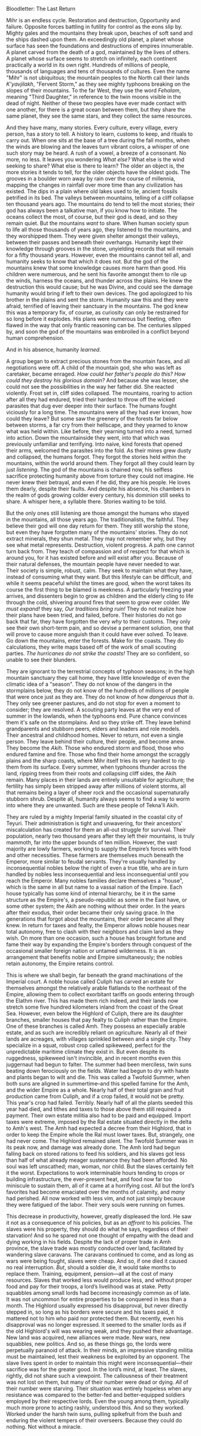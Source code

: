 Bloodletter: The Last Return

Mihr is an endless cycle. Restoration and destruction, Opportunity and failure. Opposite forces battling in futility for control as the eons slip by. Mighty gales and the mountains they break upon, beaches of soft sand and the ships dashed upon them. An exceedingly old planet, a planet whose surface has seen the foundations and destructions of empires innumerable. A planet carved from the death of a god, maintained by the lives of others. A planet whose surface seems to stretch on infinitely, each continent practically a world in its own right. Hundreds of millions of people, thousands of languages and tens of thousands of cultures. Even the name "Mihr" is not ubiquitous; the mountain peoples to the North call their lands _K’yavjilakh_, "Fervent Storm," as they see mighty typhoons breaking on the slopes of their mountains. To the far West, they use the word _Fehalam_, meaning "Third Daughter," in reference to the twin moons visible in the dead of night. Neither of these two peoples have ever made contact with one another, for there is a great ocean between them, but they share the same planet, they see the same stars, and they collect the same resources.

And they have many, many stories. Every culture, every village, every person, has a story to tell. A history to learn, customs to keep, and rituals to carry out. When one sits at the base of a tree during the fall months, when the winds are blowing and the leaves turn vibrant colors, a whisper of one such story may be heard. A rush of a vowel, a breeze of a consonant. No more, no less. It leaves you wondering _What else?_ What else is the wind seeking to share? What else is there to learn? The older an object is, the more stories it tends to tell, for the older objects have the oldest gods. The grooves in a boulder worn away by rain over the course of millennia, mapping the changes in rainfall over more time than any civilization has existed. The dips in a plain where old lakes used to lie, ancient fossils petrified in its bed. The valleys between mountains, telling of a cliff collapse ten thousand years ago. The mountains do tend to tell the most stories; their god has always been a talkative man, if you know how to initiate. The oceans collect the most, of course, but their god is dead, and so they remain quiet. But the mountains _want_ to share. When human society spun to life all those thousands of years ago, they listened to the mountains, and they worshipped them. They were given shelter amongst their valleys, between their passes and beneath their overhangs. Humanity kept their knowledge through grooves in the stone, unyielding records that will remain for a fifty thousand years. However, even the mountains cannot tell all, and humanity seeks to know that which it does not. But the god of the mountains knew that some knowledge causes more harm than good. His children were numerous, and he sent his favorite amongst them to rile up the winds, harness the oceans, and thunder across the plains. He knew the destruction this would cause; but he was Divine, and could see the damage humanity would bring if left to their own devices. The god apologized to his brother in the plains and sent the storm. Humanity saw this and they were afraid, terrified of leaving their sanctuary in the mountains. The god knew this was a temporary fix, of course, as curiosity can only be restrained for so long before it explodes. His plans were numerous but fleeting, often flawed in the way that only frantic reasoning can be. The centuries slipped by, and soon the god of the mountains was embroiled in a conflict beyond human comprehension. 

And in his absence, humanity _learned_.

A group began to extract precious stones from the mountain faces, and all negotiations were off. A child of the mountain god, she who was left as caretaker, became enraged. _How could her father's people do this? How could they destroy his glorious domain?_ And because she was lesser, she could not see the possibilities in the way her father did. She reacted violently. Frost set in, cliff sides collapsed. The mountains, roaring to action after all they had endured, tried their hardest to throw off the wicked parasites that dug ever deeper into their surface. The humans fought viciously for a long time. The mountains were all they had ever known, how could they leave? But some saw the greenery of the forests far below between storms, a far cry from their hellscape, and they yearned to know what was held within. Like before, their yearning turned into a need, turned into action. Down the mountainside they went, into that which was previously unfamiliar and terrifying. Into naive, kind forests that opened their arms, welcomed the parasites into the fold. As their mines grew dusty and collapsed, the humans forgot. They forgot the stories held within the mountains, within the world around them. They forgot all they could learn by just _listening_. The god of the mountains is chained now, his selfless sacrifice protecting humanity above from torture they could not imagine. He never knew their betrayal, and even if he did, they are his people. He loves them dearly, despite their faults. And despite his absence, his chambers in the realm of gods growing colder every century, his dominion still seeks to share. A whisper here, a syllable there. Stories waiting to be told.

But the only ones still listening are those amongst the humans who stayed in the mountains, all those years ago. The traditionalists, the faithful. They believe their god will one day return for them. They still worship the stone, but even they have forgotten many of the mountains' stories. They do not extract minerals, they shun metal. They may not remember why, but they see what metal represents. Destruction, violent progress. A path one cannot turn back from. They teach of compassion and of respect for that which is around you, for it has existed before and will exist after you. Because of their natural defenses, the mountain people have never needed to war. Their society is simple, robust, calm. They seek to maintain what they have, instead of consuming what they want. But this lifestyle can be difficult, and while it seems peaceful whilst the times are good, when the worst takes its course the first thing to be blamed is meekness. A particularly freezing year arrives, and dissenters begin to grow as children and the elderly cling to life through the cold, shivering around fires that seem to grow ever colder. _We must expand!_ they say, _Our traditions bring ruin!_ They do not realize how their plans have been tried, and failed, before. Their histories do not go back that far, they have forgotten the very _why_ to their customs. They only see their own short-term pain, and so devise a permanent solution, one that will prove to cause more anguish than it could have ever solved. To leave. Go down the mountains, enter the forests. Make for the coasts. They do calculations, they write maps based off of the work of small scouting parties. _The hurricanes do not strike the coasts!_ They are so confident, so unable to see their blunders. 

They are ignorant to the terrestrial concepts of typhoon seasons; in the high mountain sanctuary they call home, they have little knowledge of even the climatic idea of a "season". They do not know of the dangers in the stormplains below, they do not know of the hundreds of millions of people that were once just as they are. They do not know of how _dangerous that is_. They only see greener pastures, and do not stop for even a moment to consider; they are resolved. A scouting party leaves at the very end of summer in the lowlands, when the typhoons end. Pure chance convinces them it's safe on the stormplains. And so they strike off. They leave behind grandparents and stubborn peers, elders and leaders and role models. Their ancestral and childhood homes. Never to return, not even a single person. They leave behind their culture, their people, and become anew. They become the _Akih_. Those who endured storm and flood, those who endured famine and fire. Those who find their home amongst the scraggly plains and the sharp coasts, where Mihr itself tries its very hardest to rip them from its surface. Every summer, when typhoons thunder across the land, ripping trees from their roots and collapsing cliff sides, the Akih remain. Many places in their lands are entirely unsuitable for agriculture; the fertility has simply been stripped away after millions of violent storms, all that remains being a layer of sheer rock and the occasional supernaturally stubborn shrub. Despite all, humanity always seems to find a way to worm into where they are unwanted. Such are these people of Tekna'li Akih.

They are ruled by a mighty Imperial family situated in the coastal city of Teyuri. Their administration is tight and unwavering, for their ancestors' miscalculation has created for them an all-out struggle for survival. Their population, nearly two thousand years after they left their mountains, is truly mammoth, far into the upper bounds of ten million. However, the vast majority are lowly farmers, working to supply the Empire’s forces with food and other necessities. These farmers are themselves much beneath the Emperor, more similar to feudal servants. They're usually handled by inconsequential nobles below the right of even a true title, who are in turn handled by nobles less inconsequential and less inconsequential until you reach the Emperor. Many nobles families declare themselves a "house", which is the same in all but name to a vassal nation of the Empire. Each house typically has some kind of internal hierarchy, be it in the same structure as the Empire's, a pseudo-republic as some in the East have, or some other system; the Akih are nothing without their order. In the years after their exodus, their order became their only saving grace. In the generations that forgot about the mountains, their order became all they knew. In return for taxes and fealty, the Emperor allows noble houses near total autonomy, free to clash with their neighbors and claim land as they wish. On more than one occasion, such a house has brought fortune and fame their way by expanding the Empire's borders through conquest of the occasional smaller foreign nation or untamed wilderness. It is an arrangement that benefits noble and Empire simultaneously; the nobles retain autonomy, the Empire retains control.

This is where we shall begin, far beneath the grand machinations of the Imperial court. A noble house called Culiph has carved an estate for themselves amongst the relatively arable flatlands to the northeast of the Empire, allowing them to collect exorbitant tariffs on goods entering through the Elathm river. This has made them rich indeed, and their lands now stretch some five hundred kilometers inland from the coast of the Great Sea. However, even below the Highlord of Culiph, there are its daughter branches, smaller houses that pay fealty to Culiph rather than the Empire. One of these branches is called Amh. They possess an especially arable estate, and as such are incredibly reliant on agriculture. Nearly all of their lands are acreages, with villages sprinkled between and a single city. They specialize in a squat, robust crop called spikeweed, perfect for the unpredictable maritime climate they exist in. But even despite its ruggedness, spikeweed isn't invincible, and in recent months even this juggernaut had begun to falter. The summer had been merciless, twin suns beating down ferociously on the fields. Water had begun to dry with haste and plants began to wilt and die. This was called a Twofold Summer, when both suns are aligned in summertime–and this spelled famine for the Amh, and the wider Empire as a whole. Nearly half of their total grain and fruit production came from Culiph, and if a crop failed, it would not be pretty. This year's crop had failed. Terribly. Nearly half of all the plants seeded this year had died, and tithes and taxes to those above them still required a payment. Their own estate militia also had to be paid and equipped. Import taxes were extreme, imposed by the Ral estate situated directly in the delta to Amh's west. The Amh had expected a decree from their Highlord, that in order to keep the Empire whole the Ral must lower taxes. But, strangely, one had never come. The Highlord remained silent. The Twofold Summer was in its peak now, and damage was already done. The Amh lord had begun falling back on stored rations to feed his soldiers, and his slaves got less than half of what already meager sustenance they had been afforded. No soul was left unscathed; man, woman, nor child. But the slaves certainly felt it the worst. Expectations to work interminable hours tending to crops or building infrastructure, the ever-present heat, and food now far too miniscule to sustain them, all of it came at a horrifying cost. All but the lord’s favorites had become emaciated over the months of calamity, and _many_ had perished. All now worked with less vim, and not just simply because they were fatigued of the labor. Their very souls were running on fumes.
	
This decrease in productivity, however, greatly displeased the lord. He saw it not as a consequence of his policies, but as an _affront_ to his policies. The slaves were his property, they should do what he says, regardless of their starvation! And so he spared not one thought of empathy with the dead and dying working in his fields. Despite the lack of proper trade in Amh province, the slave trade was mostly conducted over land, facilitated by wandering slave caravans. The caravans continued to come, and as long as wars were being fought, slaves were cheap. And so, if one died it caused no real interruption. _But_, should a soldier die, it would take months to replace them. Training, equipment, pension&mdash;all at the cost of many resources. Slaves that worked less would produce less, and without proper food and pay for their troops, a lord’s livelihood was at stake. Petty squabbles among small lords had become increasingly common as of late. It was not uncommon for entire properties to be conquered in less than a month. The Highlord usually expressed his disapproval, but never directly stepped in, so long as his borders were secure and his taxes paid, it mattered not to him who paid nor protected them. But recently, even his disapproval was no longer expressed. It seemed to the smaller lords as if the old Highlord's will was wearing weak, and they pushed their advantage. New land was acquired, new alliances were made. New wars, new squabbles, new politics. And so, as these things go, the lords were perpetually paranoid of attack. In their minds, an impressive standing militia must be maintained, lest their weakness be exploited by an opponent. The slave lives spent in order to maintain this might were inconsequential&mdash;their sacrifice was for the greater good. In the lord’s mind, at least. The slaves, rightly, did not share such a viewpoint. The callousness of their treatment was not lost on them, but many of their number were dead or dying. _All_ of their number were starving. Their situation was entirely hopeless when any resistance was compared to the better-fed and better-equipped soldiers employed by their respective lords. Even the young among them, typically much more prone to acting rashly, understood this. And so they worked. Worked under the harsh twin suns, pulling spikefruit from the bush and enduring the violent tempers of their overseers. Because they could do nothing. Not without a miracle.